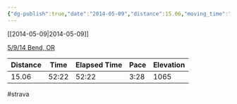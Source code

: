 ```yaml
---
{"dg-publish":true,"date":"2014-05-09","distance":15.06,"moving_time":"52:22","elapsed_time":"52:22","pace":"3:28","total_elevation_gain":1065,"url":"https://www.strava.com/activities/139726589","permalink":"/01-personal/strava/2014-05-09-5-9-14-bend-or/","dgPassFrontmatter":true}
---
```



[[2014-05-09\|2014-05-09]]

[5/9/14 Bend, OR](https://www.strava.com/activities/139726589)

| Distance | Time  | Elapsed Time | Pace | Elevation |
| -------- | ----- | ------------ | ---- | --------- |
| 15.06    | 52:22 | 52:22        | 3:28 | 1065      |




#strava

